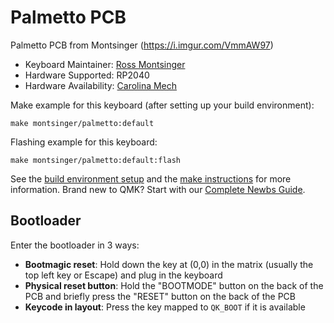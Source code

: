 # Palmetto PCB

Palmetto PCB from Montsinger (https://i.imgur.com/VmmAW97)

* Keyboard Maintainer: [Ross Montsinger](https://github.com/rossman360)
* Hardware Supported: RP2040
* Hardware Availability: [Carolina Mech](https://carolinamech.com)


Make example for this keyboard (after setting up your build environment):

    make montsinger/palmetto:default
    
Flashing example for this keyboard:

    make montsinger/palmetto:default:flash

See the [build environment setup](https://docs.qmk.fm/#/getting_started_build_tools) and the [make instructions](https://docs.qmk.fm/#/getting_started_make_guide) for more information. Brand new to QMK? Start with our [Complete Newbs Guide](https://docs.qmk.fm/#/newbs).

## Bootloader

Enter the bootloader in 3 ways:

* **Bootmagic reset**: Hold down the key at (0,0) in the matrix (usually the top left key or Escape) and plug in the keyboard
* **Physical reset button**: Hold the "BOOTMODE" button on the back of the PCB and briefly press the "RESET" button on the back of the PCB
* **Keycode in layout**: Press the key mapped to `QK_BOOT` if it is available
